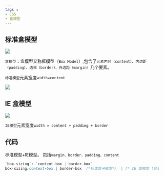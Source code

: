 ```yaml
---
tags : 
- CSS
- 盒模型
---
```


## 标准盒模型
![](https://cdn.jsdelivr.net/gh/Silence-dream/bed@master/img/202205191745529.png)

`盒模型`：盒模型又称框模型（`Box Model`）,包含了`元素内容（content）、内边距（padding）、边框（border）、外边距（margin）`几个要素。

`标准模型`元素宽度`width=content`

![](https://cdn.jsdelivr.net/gh/Silence-dream/bed@master/img/202205191747920.png)




## IE 盒模型

![](https://cdn.jsdelivr.net/gh/Silence-dream/bed@master/img/202205191746783.png)

`IE模型`元素宽度`width = content + padding + border`


## 代码
标准模型+IE模型。 包括`margin、border、padding、content`

```css
`box-sizing`: `content-box | border-box`
box-sizing:context-box | border-box  /*标准盒子模型*/  | /* IE 盒模型 (怪异盒模型)*/ 
```